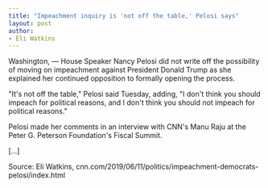 ```yaml
---
title: "Impeachment inquiry is 'not off the table,' Pelosi says"
layout: post
author:
- Eli Watkins
---
```


Washington, — House Speaker Nancy Pelosi did not write off the possibility of moving on impeachment against President Donald Trump as she explained her continued opposition to formally opening the process.

"It's not off the table," Pelosi said Tuesday, adding, "I don't think you should impeach for political reasons, and I don't think you should not impeach for political reasons."

Pelosi made her comments in an interview with CNN's Manu Raju at the Peter G. Peterson Foundation's Fiscal Summit.

[…]

Source: Eli Watkins, cnn.com/2019/06/11/politics/impeachment-democrats-pelosi/index.html
